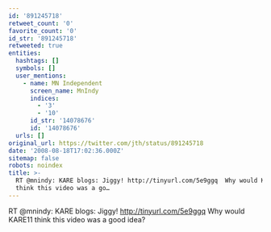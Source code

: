 ```yaml
---
id: '891245718'
retweet_count: '0'
favorite_count: '0'
id_str: '891245718'
retweeted: true
entities:
  hashtags: []
  symbols: []
  user_mentions:
    - name: MN Independent
      screen_name: MnIndy
      indices:
        - '3'
        - '10'
      id_str: '14078676'
      id: '14078676'
  urls: []
original_url: https://twitter.com/jth/status/891245718
date: '2008-08-18T17:02:36.000Z'
sitemap: false
robots: noindex
title: >-
  RT @mnindy: KARE blogs: Jiggy! http://tinyurl.com/5e9ggq  Why would KARE11
  think this video was a go…
---
```


RT @mnindy: KARE blogs: Jiggy! http://tinyurl.com/5e9ggq  Why would KARE11 think this video was a good idea?